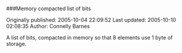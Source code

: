 ###Memory compacted list of bits

Originally published: 2005-10-04 22:09:52
Last updated: 2005-10-10 02:08:35
Author: Connelly Barnes

A list of bits, compacted in memory so that 8 elements use 1 byte of storage.